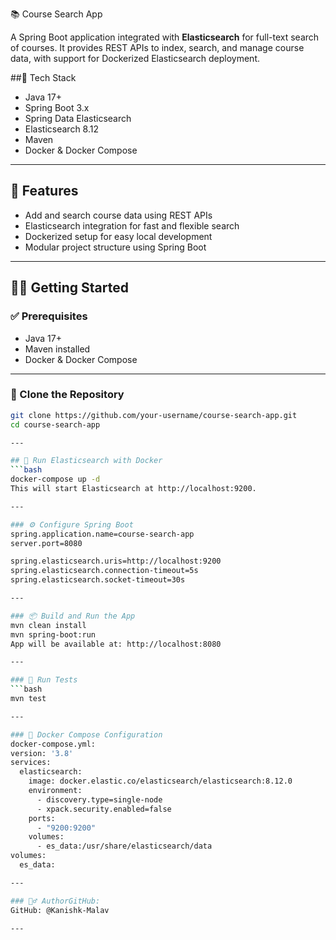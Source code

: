 📚 Course Search App

A Spring Boot application integrated with **Elasticsearch** for full-text search of courses. It provides REST APIs to index, search, and manage course data, with support for Dockerized Elasticsearch deployment.


##🧰 Tech Stack

- Java 17+
- Spring Boot 3.x
- Spring Data Elasticsearch
- Elasticsearch 8.12
- Maven
- Docker & Docker Compose

---

## 🚀 Features

- Add and search course data using REST APIs
- Elasticsearch integration for fast and flexible search
- Dockerized setup for easy local development
- Modular project structure using Spring Boot

---

## 🧑‍💻 Getting Started

### ✅ Prerequisites

- Java 17+
- Maven installed
- Docker & Docker Compose

---

### 🔄 Clone the Repository

```bash
git clone https://github.com/your-username/course-search-app.git
cd course-search-app

---

## 🐳 Run Elasticsearch with Docker
```bash
docker-compose up -d
This will start Elasticsearch at http://localhost:9200.

---

### ⚙️ Configure Spring Boot
spring.application.name=course-search-app
server.port=8080

spring.elasticsearch.uris=http://localhost:9200
spring.elasticsearch.connection-timeout=5s
spring.elasticsearch.socket-timeout=30s

---

### 📦 Build and Run the App
mvn clean install
mvn spring-boot:run
App will be available at: http://localhost:8080

---

### 🧪 Run Tests
```bash
mvn test

---

### 📄 Docker Compose Configuration
docker-compose.yml:
version: '3.8'
services:
  elasticsearch:
    image: docker.elastic.co/elasticsearch/elasticsearch:8.12.0
    environment:
      - discovery.type=single-node
      - xpack.security.enabled=false
    ports:
      - "9200:9200"
    volumes:
      - es_data:/usr/share/elasticsearch/data
volumes:
  es_data:

---

### 🙋‍♂️ AuthorGitHub:
GitHub: @Kanishk-Malav

---
